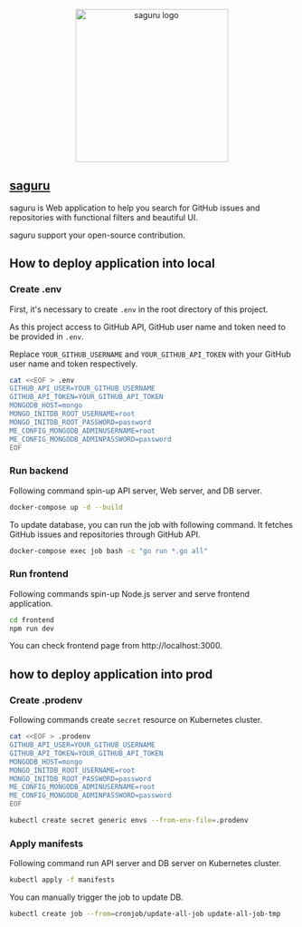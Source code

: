 <p align="center"><a href="https://saguru.opeco17.com" target="_blank" rel="noopener noreferrer"><img width="270" src="https://user-images.githubusercontent.com/46510874/236253510-3d0b10ff-daea-4d71-9427-6207bb546046.png" alt="saguru logo"></a></p>

## [saguru](https://saguru.opeco17.com)
saguru is Web application to help you search for GitHub issues and repositories with functional filters and beautiful UI.

saguru support your open-source contribution.

## How to deploy application into local

### Create .env
First, it's necessary to create `.env` in the root directory of this project.

As this project access to GitHub API, GitHub user name and token need to be provided in `.env`.

Replace `YOUR_GITHUB_USERNAME` and `YOUR_GITHUB_API_TOKEN` with your GitHub user name and token respectively.

```sh
cat <<EOF > .env
GITHUB_API_USER=YOUR_GITHUB_USERNAME
GITHUB_API_TOKEN=YOUR_GITHUB_API_TOKEN
MONGODB_HOST=mongo
MONGO_INITDB_ROOT_USERNAME=root
MONGO_INITDB_ROOT_PASSWORD=password
ME_CONFIG_MONGODB_ADMINUSERNAME=root
ME_CONFIG_MONGODB_ADMINPASSWORD=password
EOF
```

### Run backend

Following command spin-up API server, Web server, and DB server.

```sh
docker-compose up -d --build
```

To update database, you can run the job with following command. It fetches GitHub issues and repositories through GitHub API.

```sh
docker-compose exec job bash -c "go run *.go all"
```

### Run frontend
Following commands spin-up Node.js server and serve frontend application.

```sh
cd frontend
npm run dev
```

You can check frontend page from http://localhost:3000.

## how to deploy application into prod

### Create .prodenv

Following commands create `secret` resource on Kubernetes cluster.

```sh
cat <<EOF > .prodenv
GITHUB_API_USER=YOUR_GITHUB_USERNAME
GITHUB_API_TOKEN=YOUR_GITHUB_API_TOKEN
MONGODB_HOST=mongo
MONGO_INITDB_ROOT_USERNAME=root
MONGO_INITDB_ROOT_PASSWORD=password
ME_CONFIG_MONGODB_ADMINUSERNAME=root
ME_CONFIG_MONGODB_ADMINPASSWORD=password
EOF
```

```sh
kubectl create secret generic envs --from-env-file=.prodenv
```

### Apply manifests

Following command run API server and DB server on Kubernetes cluster.

```sh
kubectl apply -f manifests
```

You can manually trigger the job to update DB.

```sh
kubectl create job --from=cronjob/update-all-job update-all-job-tmp
```
